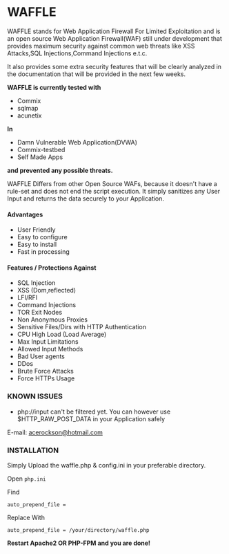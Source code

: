 # WAFFLE

WAFFLE stands for Web Application Firewall For Limited Exploitation and is an open source Web Application Firewall(WAF) still under development that provides maximum security against common web threats like XSS Attacks,SQL Injections,Command Injections e.t.c. 

It also provides some extra security features that will be clearly analyzed in the documentation that will be provided in the next few weeks. 

**WAFFLE is currently tested with**

  * Commix
  * sqlmap
  * acunetix
 
**In**

  * Damn Vulnerable Web Application(DVWA)
  * Commix-testbed
  * Self Made Apps

**and prevented any possible threats.**

WAFFLE Differs from other Open Source WAFs, because it doesn't have a rule-set and does not end the script execution. It simply sanitizes any User Input and returns the data securely to your Application.

#### Advantages
  * User Friendly
  * Easy to configure
  * Easy to install
  * Fast in processing

#### Features / Protections Against

  * SQL Injection
  * XSS (Dom,reflected)
  * LFI/RFI
  * Command Injections
  * TOR Exit Nodes
  * Non Anonymous Proxies
  * Sensitive Files/Dirs with HTTP Authentication
  * CPU High Load (Load Average)
  * Max Input Limitations
  * Allowed Input Methods
  * Bad User agents
  * DDos
  * Brute Force Attacks
  * Force HTTPs Usage
  
### KNOWN ISSUES

  * php://input can't be filtered yet. You can however use $HTTP_RAW_POST_DATA in your Application safely
 
E-mail: acerockson@hotmail.com
 

### INSTALLATION

Simply Upload the waffle.php & config.ini in your preferable directory.

Open `php.ini`

Find 

`auto_prepend_file =`

Replace With

`auto_prepend_file = /your/directory/waffle.php`

<b>Restart Apache2 OR PHP-FPM and you are done!</b>
